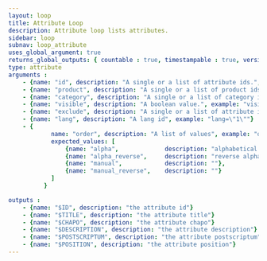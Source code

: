 ```yaml
---
layout: loop
title: Attribute Loop
description: Attribute loop lists attributes.
sidebar: loop
subnav: loop_attribute
uses_global_argument: true
returns_global_outputs: { countable : true, timestampable : true, versionable : false }
type: attribute
arguments :
    - {name: "id", description: "A single or a list of attribute ids.", example: "id=\"2\", id=\"1,4,7\""}
    - {name: "product", description: "A single or a list of product ids.", example: "id=\"2\", id=\"1,4,7\""}
    - {name: "category", description: "A single or a list of category ids.", example: "id=\"2\", id=\"1,4,7\""}
    - {name: "visible", description: "A boolean value.", example: "visible=\"no\"", default: "yes"}
    - {name: "exclude", description: "A single or a list of attribute ids to exclude.", example: "exclude=\"456,123\""}
    - {name: "lang", description: "A lang id", example: "lang=\"1\""}
    - {
            name: "order", description: "A list of values", example: "order=\"alpha_reverse\"", default: "manual",
            expected_values: [
                {name: "alpha",             description: "alphabetical order on title"},
                {name: "alpha_reverse",     description: "reverse alphabetical order on title"},
                {name: "manual",            description: ""},
                {name: "manual_reverse",    description: ""}
            ]
          }

outputs :
    - {name: "$ID", description: "the attribute id"}
    - {name: "$TITLE", description: "the attribute title"}
    - {name: "$CHAPO", description: "the attribute chapo"}
    - {name: "$DESCRIPTION", description: "the attribute description"}
    - {name: "$POSTSCRIPTUM", description: "the attribute postscriptum"}
    - {name: "$POSITION", description: "the attribute position"}
---
```


